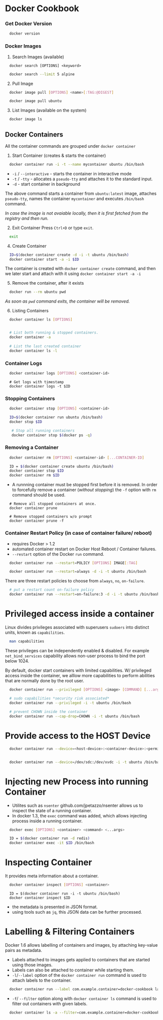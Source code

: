 # Docker Cookbook


###  Get Docker Version
```bash
  docker version
```

### Docker Images 

1. Search Images (available)

```shell
  docker search [OPTIONS] <keyword>
```

```bash
  docker search --limit 5 alpine 
```

2. Pull Image

```bash 
  docker image pull [OPTIONS] <name>[:TAG:@DIGEST]
```

```bash
  docker image pull ubuntu
```

3. List Images (available on the system)

```bash
  docker image ls
```

## Docker Containers

All the container commands are grouped under `docker container`

1. Start Container (creates & starts the container)

```bash
  docker container run -i -t --name mycontainer ubuntu /bin/bash
```

* `-i` / `--interactive` - starts the container in interactive mode
* `-t` / `-tty` - allocates a `pseudo-tty` and attaches it to the standard input. 
* `-d` - start container in background

The above command starts a container from `ubuntu:latest` image, attaches `pseudo-tty`, names the container `mycontainer` and executes `/bin/bash` command.

*In case the image is not avaiable locally, then it is first fetched from the registry and then run.*

2. Exit Container 
Press `Ctrl+D` or type `exit`.

```bash
  exit
```

4. Create Container 

```bash
  ID=$(docker container create -d -i -t ubuntu /bin/bash)
  docker container start -a -i $ID
```

The container is created with `docker container create` command, and then we later start and attach with it using `docker container start -a -i`  

5. Remove the container, after it exists

```bash
  docker run --rm ubuntu pwd
```

*As soon as `pwd` command exits, the container will be removed.*

6. Listing Containers 

```bash
  docker container ls [OPTIONS]
```
 
```bash

  # List both running & stopped containers.
  docker container -a
  
  # List the last created container
  docker container ls -l
```

### Container Logs

```bash
  docker container logs [OPTIONS] <container-id>
```

```
  # Get logs with timestamp
  docker container logs -t $ID
```

### Stopping Containers

```bash
  docker container stop [OPTIONS] <container-id>
```

```bash
  ID=$(docker container run ubuntu /bin/bash)
  docker stop $ID
```

```bash
   # Stop all running containers
   docker container stop $(docker ps -q)
```

### Removing a Container

```bash
  docker container rm [OPTIONS] <container-id> [...CONTAINER-ID]
```

```bash
  ID = $(docker container create ubuntu /bin/bash)
  docker container stop $ID
  docker container rm $ID
```

- A runnning container must be stopped first before it is removed. In order to forcefully remove a container (*without stopping*) the `-f` option with `rm` command should be used. 

```
  # Remove all stopped containers at once.
  docker container prune
  
  # Remove stopped containers w/o prompt
  docker container prune -f
```

### Container Restart Policy (in case of container failure/ reboot)

- requires Docker > 1.2
- automated container restart on Docker Host Reboot / Container failures.
- `--restart` option of the Docker `run` command.

```bash
  docker container run --restart=POLICY [OPTIONS] IMAGE[:TAG]
```

```bash
  docker container run --restart=always -d -i -t ubuntu /bin/bash
```

There are three restart policies to choose from `always`, `no`, `on-failure`.

```bash
  # put a restart count on-failure policy
  docker container run --restart=on-failure:3 -d -i -t ubuntu /bin/bash
```

# Privileged access inside a container

Linux divides privileges associated with superusers `sudoers` into distinct units, known as `capabilities`.

```bash
  man capabilities
```

These privileges can be independently enabled & disabled. For example `net_bind_services` capability allows non-user process to bind the port below 1024.

By default, docker start containers with limited capabilities. W/ privileged access inside the container, we alllow more capabilities to perform abilities that are normally done by the root user. 

```bash
  docker container run --privileged [OPTIONS] <image> [COMMAND] [...args]
```

```bash
  # sudo capabilities *security risk associated*
  docker container run --privileged -i -t ubuntu /bin/bash
  
  # prevent CHOWN inside the container
  docker container run --cap-drop=CHOWN -i -t ubuntu /bin/bash
```

# Provide access to the HOST Device

```bash
  docker container run --device=<host-device>:<container-device>:<permissions> [OPTIONS] <image> [COMMAND] [...ARG]
  
```

```bash
  docker container run --device=/dev/sdc:/dev/xvdc -i -t ubuntu /bin/bash
```

# Injecting new Process into running Container

- Utilites such as `nsenter` github.com/jpetazzo/nsenter allows us to inspect the state of a running container. 
- In docker 1.3, the `exec` command was added, which allows injecting process inside a running container.

```bash
  docker exec [OPTIONS] <container> <command> <...args>
```

```bash 
  ID = $(docker container run -d redis)
  docker container exec -it $ID /bin/bash
```

# Inspecting Container
It provides meta information about a container.

```bash
  docker container inspect [OPTIONS] <container>
```

```
  ID = $(docker container run -i -t ubuntu /bin/bash)
  docker container inspect $ID
```

- the metadata is presented in JSON format.
- using tools such as `jq`, this JSON data can be further processed.

# Labelling & Filtering Containers
Docker 1.6 allows labelling of containers and images, by attaching key-value pairs as metadata.

- Labels attached to images gets applied to containers that are started using those images. 
- Labels can also be attached to container while starting them. 
- `-l`/`--label` option of the `docker container run` command is used to attach labels to the container.

```bash
  docker container run --label com.example.container=docker-cookbook label-demo date
```

- `-f`/ `--filter` option along with `docker container ls` command is used to filter out containers with given labels. 

```bash
  docker container ls -a --filter=com.example.container=docker-cookbook
```